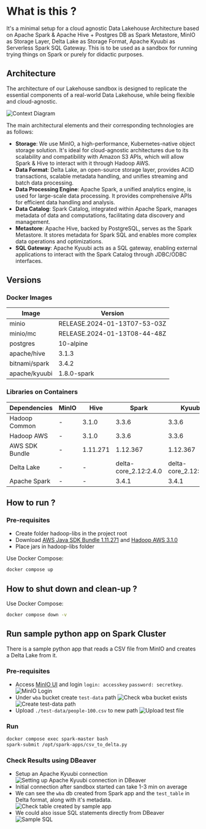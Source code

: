 # What is this ?

It's a minimal setup for a cloud agnostic Data Lakehouse Architecture based on Apache Spark & Apache Hive + Postgres DB as Spark Metastore, MinIO as Storage Layer, Delta Lake as Storage Format, Apache Kyuubi as Serverless Spark SQL Gateway.
This  is to be used as a sandbox for running trying things on Spark or purely for didactic purposes.

## Architecture

The architecture of our Lakehouse sandbox is designed to replicate the essential components of a real-world Data Lakehouse, while being flexible and cloud-agnostic.

![Context Diagram](./documentation/context-diagram.png)

The main architectural elements and their corresponding technologies are as follows:

* <b>Storage</b>: We use MinIO, a high-performance, Kubernetes-native object storage solution. It's ideal for cloud-agnostic architectures due to its scalability and compatibility with Amazon S3 APIs, which will allow Spark & Hive to interact with it through Hadoop AWS.
* <b>Data Format</b>: Delta Lake, an open-source storage layer, provides ACID transactions, scalable metadata handling, and unifies streaming and batch data processing.
* <b>Data Processing Engine</b>: Apache Spark, a unified analytics engine, is used for large-scale data processing. It provides comprehensive APIs for efficient data handling and analysis.
* <b>Data Catalog</b>: Spark Catalog, integrated within Apache Spark, manages metadata of data and computations, facilitating data discovery and management.
* <b>Metastore</b>: Apache Hive, backed by PostgreSQL, serves as the Spark Metastore. It stores metadata for Spark SQL and enables more complex data operations and optimizations.
* <b>SQL Gateway</b>: Apache Kyuubi acts as a SQL gateway, enabling external applications to interact with the Spark Catalog through JDBC/ODBC interfaces.

## Versions

### Docker Images

| Image         | Version                      |
| ------------- | ---------------------------- |
| minio         | RELEASE.2024-01-13T07-53-03Z |
| minio/mc      | RELEASE.2024-01-13T08-44-48Z |
| postgres      | 10-alpine                    |
| apache/hive   | 3.1.3                        |
| bitnami/spark | 3.4.2                        |
| apache/kyuubi | 1.8.0-spark                  |

### Libraries on Containers

| Dependencies  | MinIO       | Hive        | Spark                 | Kyuubi                |
| ------------- | ----------- | ----------- | --------------------- | --------------------- |
| Hadoop Common | -           | 3.1.0       | 3.3.6                 | 3.3.6                 |
| Hadoop AWS    | -           | 3.1.0       | 3.3.6                 | 3.3.6                 |
| AWS SDK Bundle| -           | 1.11.271    | 1.12.367              | 1.12.367              |
| Delta Lake    | -           | -           | delta-core_2.12:2.4.0 | delta-core_2.12:2.4.0 |
| Apache Spark  | -           | -           | 3.4.1                 | 3.4.1                |

## How to run ?

### Pre-requisites

* Create folder hadoop-libs in the project root
* Download [AWS Java SDK Bundle 1.11.271](https://medium.com/r/?url=https%3A%2F%2Frepo1.maven.org%2Fmaven2%2Fcom%2Famazonaws%2Faws-java-sdk-bundle%2F1.11.271%2Faws-java-sdk-bundle-1.11.271.jar) and [Hadoop AWS 3.1.0](https://medium.com/r/?url=https%3A%2F%2Frepo1.maven.org%2Fmaven2%2Forg%2Fapache%2Fhadoop%2Fhadoop-aws%2F3.1.0%2Fhadoop-aws-3.1.0.jar)
* Place jars in hadoop-libs folder

Use Docker Compose:

```bash
docker compose up
```

## How to shut down and clean-up ?

Use Docker Compose:

```bash
docker compose down -v
```

## Run sample python app on Spark Cluster

There is a sample python app that reads a CSV file from MinIO and creates a Delta Lake from it.

### Pre-requisites

* Access [MinIO UI](http://localhost:9001/) and login `login: accesskey` `password: secretkey`.
  ![MinIO Login](./documentation/minio1.png)
* Under `wba` bucket create `test-data` path
  ![Check wba bucket exists](./documentation/minio2.png)
  ![Create test-data path](./documentation/minio3.png)
* Upload `./test-data/people-100.csv` to new path
  ![Upload test file](./documentation/minio4.png) 

### Run

```bash
docker compose exec spark-master bash
spark-submit /opt/spark-apps/csv_to_delta.py
```

### Check Results using DBeaver

* Setup an Apache Kyuubi connection
  ![Setting up Apache Kyuubi connection in DBeaver](./documentation/dbeaver1.png)
* Initial connection after sandbox started can take 1-3 min on average
* We can see the `wba` db created from Spark app and the `test_table` in Delta format, along with it's metadata.
  ![Check table created by sample app](./documentation/dbeaver2.png)
* We could also issue SQL statements directly from DBeaver
  ![Sample SQL](./documentation/dbeaver3.png)